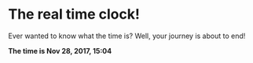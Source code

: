 # The real time clock!

Ever wanted to know what the time is? Well, your journey is about to end!

**The time is Nov 28, 2017, 15:04**